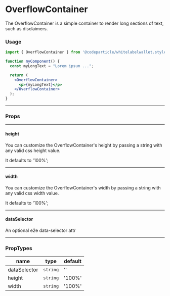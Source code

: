 # OverflowContainer

The OverflowContainer is a simple container to render long sections of text, such as disclaimers.

### Usage

```jsx
import { OverflowContainer } from '@codeparticle/whitelabelwallet.styleguide';

function myComponent() {
  const myLongText = "Lorem ipsum ...";

  return (
    <OverflowContainer>
      <p>{myLongText}</p>
    </OverflowContainer>
  );
}
```

----
### Props

----
#### height

You can customize the OverflowContainer's height by passing a string with any valid css height value.

It defaults to '100%';

----
#### width

You can customize the OverflowContainer's width by passing a string with any valid css width value.

It defaults to '100%';

----
#### dataSelector

An optional e2e data-selector attr

----
### PropTypes

| name | type | default |
| ---- | ---- | ------- |
| dataSelector | `string` | '' |
| height | `string` | '100%' |
| width | `string` | '100%' |
